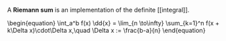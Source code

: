 A **Riemann sum** is an implementation of the definite [[integral]].

\begin{equation}
\int_a^b f(x) \dd{x} = \lim_{n \to\infty} \sum_{k=1}^n f(x + k\Delta x)\cdot\Delta x,\quad \Delta x := \frac{b-a}{n}
\end{equation}